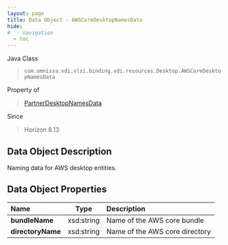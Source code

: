 ```yaml
---
layout: page
title: Data Object - AWSCoreDesktopNamesData
hide:
#  - navigation
  - toc
---
```






Java Class
> `com.omnissa.vdi.vlsi.binding.vdi.resources.Desktop.AWSCoreDesktopNamesData`

Property of
> [PartnerDesktopNamesData](vdi.resources.Desktop.PartnerDesktopNamesData.md#field_detail)

Since
> Horizon 8.13


## Data Object Description

Naming data for AWS desktop entities.

## Data Object Properties

 Name | Type | Description
:---|:---:|:---
**bundleName**|  xsd:string|  Name of the AWS core bundle
**directoryName**|  xsd:string|  Name of the AWS core directory


 
